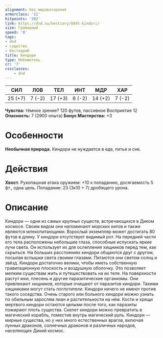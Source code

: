 ```yaml
---
alignment: без мировоззрения
armorclass: '11'
hitpoints: '202'
link: https://dnd.su/bestiary/8845-kindori/
size: Громадный
speed: '0'
tags:
- dnd
- существо
- бестиарий
title: Киндори
type: Небожитель
cr: '7'
cssclasses:
    - dnd
---
```



| СИЛ | ЛОВ | ТЕЛ | ИНТ | МДР | ХАР |
|---|---|---|---|---|---|
| 25 (+7) | 7 (-2) | 17 (+3) | 6 (-2) | 14 (+2) | 7 (-2) |
**Чувства:** тёмное зрение? 120 футов, пассивное Восприятие 12
**Опасность:** 7 (2900 опыта)
**Бонус Мастерства:** +3


# Особенности
**Необычная природа.** Киндори не нуждается в еде, питье и сне.


# Действия
**Хвост.** Рукопашная атака оружием: +10 к попаданию, досягаемость 5 фт., одна цель. Попадание: 23 (3к10 + 7) дробящего урона.


# Описание
Киндори — одни из самых крупных существ, встречающихся в Диком космосе. Своим видом они напоминают морских китов и также являются млекопитающими. Взрослый экземпляр может достигать 80 футов в длину. У киндори отсутствует видимый рот. На передней части его тела расположены небольшие глаза, способные испускать яркие лучи света. Он использует их для ослепления хищников перед тем, как скрыться. На больших расстояниях киндори общаются друг с другом, посылая вспышки света своими глазами. Питаются они светом солнц и звёзд. Киндори достаточно велики, чтобы иметь собственную гравитационную плоскость и воздушную оболочку. Это позволяет мелким существам жить и путешествовать на их теле. На поверхности растут мхи, плесень и другие паразитические организмы. Они привлекают хищников, которые очищают от паразитов киндори. Такими хищниками могут стать поглотители. Киндори ничего не имеют против такого соседства. Очень старого или больного киндори можно узнать по обильным зарослям лиан и растительности на нём. Кости и хрящи мертвого киндори остаются целыми после того, как паразиты пожирают плоть существа. Скелет киндори можно превратить в магический корабль, поместив внутрь магический руль. Киндори — мирные существа, но у них много естественных врагов, включая лунных драконов, солнечных драконов и различных народов, населяющих Дикий космос.